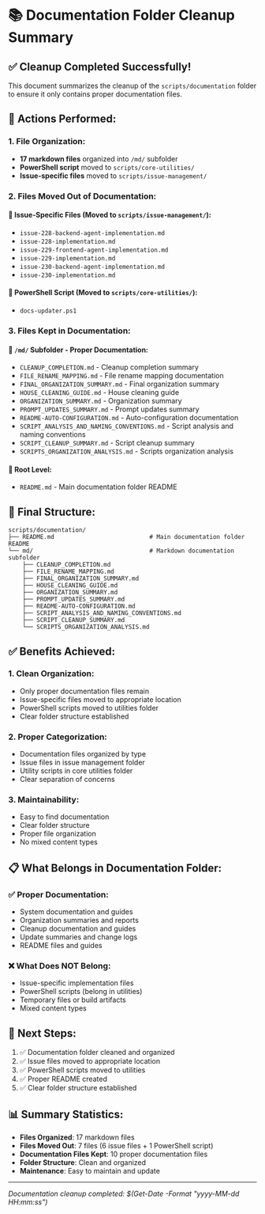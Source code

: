 # 📚 Documentation Folder Cleanup Summary

## ✅ **Cleanup Completed Successfully!**

This document summarizes the cleanup of the `scripts/documentation` folder to ensure it only contains proper documentation files.

## 🧹 **Actions Performed:**

### **1. File Organization:**
- **17 markdown files** organized into `/md/` subfolder
- **PowerShell script** moved to `scripts/core-utilities/`
- **Issue-specific files** moved to `scripts/issue-management/`

### **2. Files Moved Out of Documentation:**

#### **📄 Issue-Specific Files (Moved to `scripts/issue-management/`):**
- `issue-228-backend-agent-implementation.md`
- `issue-228-implementation.md`
- `issue-229-frontend-agent-implementation.md`
- `issue-229-implementation.md`
- `issue-230-backend-agent-implementation.md`
- `issue-230-implementation.md`

#### **🔧 PowerShell Script (Moved to `scripts/core-utilities/`):**
- `docs-updater.ps1`

### **3. Files Kept in Documentation:**

#### **📁 `/md/` Subfolder - Proper Documentation:**
- `CLEANUP_COMPLETION.md` - Cleanup completion summary
- `FILE_RENAME_MAPPING.md` - File rename mapping documentation
- `FINAL_ORGANIZATION_SUMMARY.md` - Final organization summary
- `HOUSE_CLEANING_GUIDE.md` - House cleaning guide
- `ORGANIZATION_SUMMARY.md` - Organization summary
- `PROMPT_UPDATES_SUMMARY.md` - Prompt updates summary
- `README-AUTO-CONFIGURATION.md` - Auto-configuration documentation
- `SCRIPT_ANALYSIS_AND_NAMING_CONVENTIONS.md` - Script analysis and naming conventions
- `SCRIPT_CLEANUP_SUMMARY.md` - Script cleanup summary
- `SCRIPTS_ORGANIZATION_ANALYSIS.md` - Scripts organization analysis

#### **📄 Root Level:**
- `README.md` - Main documentation folder README

## 🎯 **Final Structure:**

```
scripts/documentation/
├── README.md                           # Main documentation folder README
└── md/                                 # Markdown documentation subfolder
    ├── CLEANUP_COMPLETION.md
    ├── FILE_RENAME_MAPPING.md
    ├── FINAL_ORGANIZATION_SUMMARY.md
    ├── HOUSE_CLEANING_GUIDE.md
    ├── ORGANIZATION_SUMMARY.md
    ├── PROMPT_UPDATES_SUMMARY.md
    ├── README-AUTO-CONFIGURATION.md
    ├── SCRIPT_ANALYSIS_AND_NAMING_CONVENTIONS.md
    ├── SCRIPT_CLEANUP_SUMMARY.md
    └── SCRIPTS_ORGANIZATION_ANALYSIS.md
```

## ✅ **Benefits Achieved:**

### **1. Clean Organization:**
- Only proper documentation files remain
- Issue-specific files moved to appropriate location
- PowerShell scripts moved to utilities folder
- Clear folder structure established

### **2. Proper Categorization:**
- Documentation files organized by type
- Issue files in issue management folder
- Utility scripts in core utilities folder
- Clear separation of concerns

### **3. Maintainability:**
- Easy to find documentation
- Clear folder structure
- Proper file organization
- No mixed content types

## 📋 **What Belongs in Documentation Folder:**

### **✅ Proper Documentation:**
- System documentation and guides
- Organization summaries and reports
- Cleanup documentation and guides
- Update summaries and change logs
- README files and guides

### **❌ What Does NOT Belong:**
- Issue-specific implementation files
- PowerShell scripts (belong in utilities)
- Temporary files or build artifacts
- Mixed content types

## 🚀 **Next Steps:**
1. ✅ Documentation folder cleaned and organized
2. ✅ Issue files moved to appropriate location
3. ✅ PowerShell scripts moved to utilities
4. ✅ Proper README created
5. ✅ Clear folder structure established

## 📊 **Summary Statistics:**
- **Files Organized**: 17 markdown files
- **Files Moved Out**: 7 files (6 issue files + 1 PowerShell script)
- **Documentation Files Kept**: 10 proper documentation files
- **Folder Structure**: Clean and organized
- **Maintenance**: Easy to maintain and update

---
*Documentation cleanup completed: $(Get-Date -Format "yyyy-MM-dd HH:mm:ss")*
